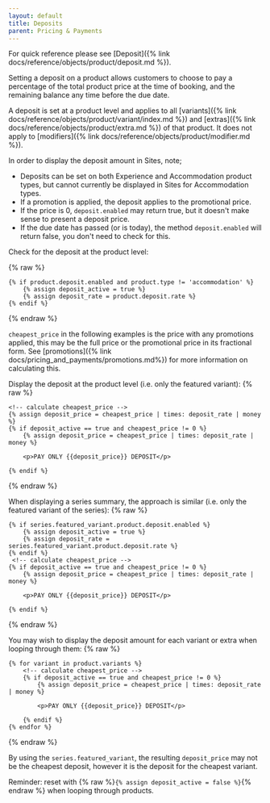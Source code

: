 ```yaml
---
layout: default
title: Deposits
parent: Pricing & Payments
---
```


For quick reference please see [Deposit]({% link docs/reference/objects/product/deposit.md %}).

Setting a deposit on a product allows customers to choose to pay a percentage of the total product price at the time of booking, and the remaining balance any time before the due date. 

A deposit is set at a product level and applies to all [variants]({% link docs/reference/objects/product/variant/index.md %}) and [extras]({% link docs/reference/objects/product/extra.md %}) of that product. It does not apply to [modifiers]({% link docs/reference/objects/product/modifier.md %}).

In order to display the deposit amount in Sites, note;

- Deposits can be set on both Experience and Accommodation product types, but cannot currently be displayed in Sites for Accommodation types. 
- If a promotion is applied, the deposit applies to the promotional price. 
- If the price is 0, `deposit.enabled` may return true, but it doesn't make sense to present a deposit price.
- If the due date has passed (or is today), the method `deposit.enabled` will return false, you don't need to check for this.

Check for the deposit at the product level:

{% raw %}
```liquid
{% if product.deposit.enabled and product.type != 'accommodation' %}
    {% assign deposit_active = true %}
    {% assign deposit_rate = product.deposit.rate %}
{% endif %}
```
{% endraw %}

`cheapest_price` in the following examples is the price with any promotions applied, this may be the full price or the promotional price in its fractional form.
See [promotions]({% link docs/pricing_and_payments/promotions.md%}) for more information on calculating this.

Display the deposit at the product level (i.e. only the featured variant):
{% raw %}
```liquid
<!-- calculate cheapest_price -->
{% assign deposit_price = cheapest_price | times: deposit_rate | money %}
{% if deposit_active == true and cheapest_price != 0 %}
    {% assign deposit_price = cheapest_price | times: deposit_rate | money %}

    <p>PAY ONLY {{deposit_price}} DEPOSIT</p>

{% endif %}
```
{% endraw %}

When displaying a series summary, the approach is similar (i.e. only the featured variant of the series):
{% raw %}
```liquid
{% if series.featured_variant.product.deposit.enabled %}
    {% assign deposit_active = true %}
    {% assign deposit_rate = series.featured_variant.product.deposit.rate %}
{% endif %}
 <!-- calculate cheapest_price -->
{% if deposit_active == true and cheapest_price != 0 %}
    {% assign deposit_price = cheapest_price | times: deposit_rate | money %}

    <p>PAY ONLY {{deposit_price}} DEPOSIT</p>

{% endif %}
```
{% endraw %}

You may wish to display the deposit amount for each variant or extra when looping through them:
{% raw %}
```liquid
{% for variant in product.variants %}
    <!-- calculate cheapest_price -->
    {% if deposit_active == true and cheapest_price != 0 %}
        {% assign deposit_price = cheapest_price | times: deposit_rate | money %}

        <p>PAY ONLY {{deposit_price}} DEPOSIT</p>

    {% endif %}
{% endfor %}
```
{% endraw %}

By using the `series.featured_variant`, the resulting `deposit_price` may not be the cheapest deposit, however it is the deposit for the cheapest variant.

Reminder: reset with {% raw %}`{% assign deposit_active = false %}`{% endraw %} when looping through products.
